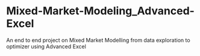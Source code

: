 # Mixed-Market-Modeling_Advanced-Excel
An end to end project on Mixed Market Modelling from data exploration to optimizer using Advanced Excel 
